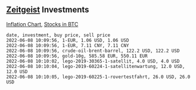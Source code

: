 ## [Zeitgeist](index.html) Investments

[Inflation Chart](https://inflationchart.com),
[Stocks in BTC](https://stonksinbtc.xyz/)

```
date, investment, buy price, sell price
2022-06-08 10:09:56, 1-EUR, 1.06 USD, 1.06 USD
2022-06-08 10:09:56, 1-EUR, 7.11 CNY, 7.11 CNY
2022-06-08 10:09:56, crude-oil-brent-barrel, 122.2 USD, 122.2 USD
2022-06-08 10:09:56, gold-10g, 585.58 EUR, 550.11 EUR
2022-06-08 10:10:02, lego-2019-30365-1-satellit, 4.0 USD, 4.0 USD
2022-06-08 10:10:04, lego-2019-60224-1-satellitenwartung, 12.0 USD, 12.0 USD
2022-06-08 10:10:05, lego-2019-60225-1-rovertestfahrt, 26.0 USD, 26.0 USD
```
